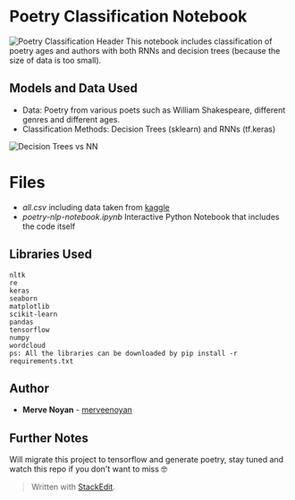 ﻿

# Poetry Classification Notebook
![Poetry Classification Header](https://images-wixmp-ed30a86b8c4ca887773594c2.wixmp.com/f/05df8cc2-4413-4a7c-93c7-dbf7991b18a7/ddxz5h4-a844ba43-c2fe-4cf5-a54b-7b0b106a0edc.png?token=eyJ0eXAiOiJKV1QiLCJhbGciOiJIUzI1NiJ9.eyJzdWIiOiJ1cm46YXBwOiIsImlzcyI6InVybjphcHA6Iiwib2JqIjpbW3sicGF0aCI6IlwvZlwvMDVkZjhjYzItNDQxMy00YTdjLTkzYzctZGJmNzk5MWIxOGE3XC9kZHh6NWg0LWE4NDRiYTQzLWMyZmUtNGNmNS1hNTRiLTdiMGIxMDZhMGVkYy5wbmcifV1dLCJhdWQiOlsidXJuOnNlcnZpY2U6ZmlsZS5kb3dubG9hZCJdfQ.-VnjZYfWlvW4BkECBqug2QCGpK7hwvPccE8GESLzxtU)
This notebook includes classification of poetry ages and authors with both RNNs and decision trees (because the size of data is too small).


## Models and Data Used

-   Data: Poetry from various poets such as William Shakespeare, different genres and different ages.
-   Classification Methods: Decision Trees (sklearn) and RNNs (tf.keras)

![Decision Trees vs NN](https://images-wixmp-ed30a86b8c4ca887773594c2.wixmp.com/f/05df8cc2-4413-4a7c-93c7-dbf7991b18a7/ddxyf2e-20784a4b-c60d-45c6-8fe1-4a281665d670.png/v1/fill/w_1280,h_487,q_80,strp/vs_by_markdownimgmn_ddxyf2e-fullview.jpg?token=eyJ0eXAiOiJKV1QiLCJhbGciOiJIUzI1NiJ9.eyJzdWIiOiJ1cm46YXBwOiIsImlzcyI6InVybjphcHA6Iiwib2JqIjpbW3siaGVpZ2h0IjoiPD00ODciLCJwYXRoIjoiXC9mXC8wNWRmOGNjMi00NDEzLTRhN2MtOTNjNy1kYmY3OTkxYjE4YTdcL2RkeHlmMmUtMjA3ODRhNGItYzYwZC00NWM2LThmZTEtNGEyODE2NjVkNjcwLnBuZyIsIndpZHRoIjoiPD0xMjgwIn1dXSwiYXVkIjpbInVybjpzZXJ2aWNlOmltYWdlLm9wZXJhdGlvbnMiXX0.3K_JTqac7uTpP6dZCKybJxUrQitNVPk3x9p-Zqeyz_Y)

# Files

- *all.csv* including data taken from [kaggle](https://www.kaggle.com/ishnoor/poetry-analysis-with-machine-learning?select=all.csv)
- *poetry-nlp-notebook.ipynb* Interactive Python Notebook that includes the code itself

## Libraries Used

    nltk
    re
    keras
    seaborn
    matplotlib
    scikit-learn
    pandas
    tensorflow
    numpy
    wordcloud
    ps: All the libraries can be downloaded by pip install -r requirements.txt


## Author

-   **Merve Noyan**  - [merveenoyan](https://github.com/merveenoyan)

## Further Notes
Will migrate this project to tensorflow and generate poetry, stay tuned and watch this repo if you don't want to miss 🤓

> Written with [StackEdit](https://stackedit.io/).

